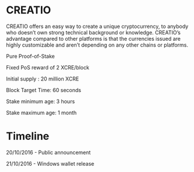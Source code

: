 
CREATIO
===========================
CREATIO offers an easy way to create a unique cryptocurrency, to anybody who doesn’t own strong technical background or knowledge.
CREATIO’s advantage compared to other platforms is that the currencies issued are highly customizable and aren’t depending on any other chains or platforms.


Pure Proof-of-Stake

Fixed PoS reward of 2 XCRE/block

Initial supply : 20 million XCRE

Block Target Time: 60 seconds

Stake minimum age: 3 hours

Stake maximum age: 1 month

Timeline
===========================

20/10/2016 - Public announcement

21/10/2016 - Windows wallet release

